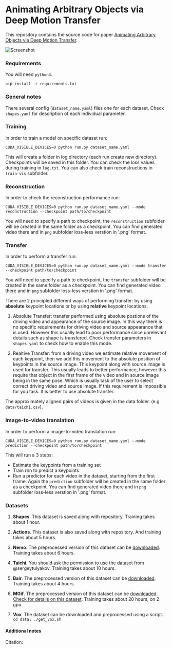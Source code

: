 # Animating Arbitrary Objects via Deep Motion Transfer

This repository contains the source code for paper [Animating Arbitrary Objects via Deep Motion Transfer]().

![Screenshot](sup-mat/teaser.gif)

### Requirements
You will need ```python3```.
```
pip install -r requirements.txt
```

### General notes

There several config (```dataset_name.yaml```) files one for each dataset. Check ```shapes.yaml``` for description of each individual parameter.

### Training

In order to train a model on specific dataset run:
```
CUDA_VISIBLE_DEVICES=0 python run.py dataset_name.yaml
```
This will create a folder in log directory (each run create new directory).
Checkpoints will be saved in this folder.
You can check the loss values during training in ```log.txt```.
You can also check train reconstructions in ```train-vis``` subfolder.

### Reconstruction

In order to check the reconstruction performance run:
```
CUDA_VISIBLE_DEVICES=0 python run.py dataset_name.yaml --mode reconstruction --checkpoint path/to/checkpoint
```
You will need to specify a path to checkpoint,
the ```reconstruction``` subfolder will be created in the same folder as a checkpoint.
You can find generated video there and in ```png``` subfolder loss-less verstion in '.png' format.

### Transfer

In order to perform a transfer run:
```
CUDA_VISIBLE_DEVICES=0 python run.py dataset_name.yaml --mode transfer --checkpoint path/to/checkpoint
```
You will need to specify a path to checkpoint,
the ```transfer``` subfolder will be created in the same folder as a checkpoint.
You can find generated video there and in ```png``` subfolder loss-less verstion in '.png' format.

There are 2 principled different ways of performing transfer:
by using **absolute** keypoint locations or by using **relative** keypoint locations.

1) Absolute Transfer: transfer performed using absolute postions of the driving video and appearance of the source image.
In this way there is no specific requirements for driving video and source appearance that is used.
However this usually lead to poor performance since unrelevant details such as shape is transfered.
Check transfer parameters in ```shapes.yaml``` to check how to enable this mode.

2) Realtive Transfer: from a driving video we estimate relative movement of each keypoint,
then we add this movement to the absolute position of keypoints in the source image.
This keypoint along with source image is used for transfer. This usually leads to better performance, however this require
that object in the first frame of the video and in source image being in the same pose.
Which is usually task of the user to select correct driving video and source image.
If this requirement is impossible for you task. It is better to use absolute transfer.

The approximately aligned pairs of videos is given in the data folder. (e.g  ```data/taichi.csv```).

### Image-to-video translation

In order to perform a image-to-video translation run:
```
CUDA_VISIBLE_DEVICES=0 python run.py dataset_name.yaml --mode prediction --checkpoint path/to/checkpoint
```
This will run a 3 steps:
* Estimate the keypoints from a training set
* Train rnn to predict a keypoints
* Run a predictor for each video in the dataset, starting from the first frame.
Again the ```prediction``` subfolder will be created in the same folder as a checkpoint.
You can find generated video there and in ```png``` subfolder loss-less verstion in '.png' format.

### Datasets

1) **Shapes**. This dataset is saved along with repository. Training takes about 1 hour.

2) **Actions**. This dataset is also saved along with repository. And training takes about 5 hours.

3) **Nemo**. The preprocessed version of this dataset can be [downloaded](). Training takes about 6 hours.

4) **Taichi**. You should ask the permission to use the dataset from @sergeytulyakov. Training takes about 10 hours.

5) **Bair**. The preprocessed version of this dataset can be [downloaded](). Training takes about 4 hours.

6) **MGif**. The preprocessed version of this dataset can be [downloaded](). [Check for details on this dataset](sup-mat/MGif/README.md). Training takes about 20 hours, on 2 gpu.

7) **Vox**. The dataset can be downloaded and preprocessed using a script.
``` cd data; ./get_vox.sh ```



#### Additional notes

Citation:

```
```
